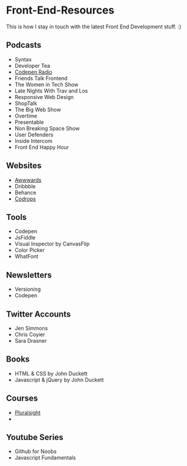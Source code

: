 # Front-End-Resources
This is how I stay in touch with the latest Front End Development stuff. :)

## Podcasts
* Syntax
* Developer Tea
* [Codepen Radio](https://blog.codepen.io/radio/)
* Friends Talk Frontend
* The Women in Tech Show
* Late Nights With Trav and Los
* Responsive Web Design 
* ShopTalk
* The Big Web Show
* Overtime
* Presentable
* Non Breaking Space Show
* User Defenders
* Inside Intercom
* Front End Happy Hour

## Websites
* [Awwwards](https://www.awwwards.com/)
* Dribbble
* Behance
* [Codrops](https://tympanus.net/codrops/)

## Tools
* Codepen
* JsFiddle
* Visual Inspector by CanvasFlip
* Color Picker
* WhatFont

## Newsletters
* Versioning
* Codepen 

## Twitter Accounts
* Jen Simmons
* Chris Coyier
* Sara Drasner

## Books
* HTML & CSS by John Duckett
* Javascript & jQuery by John Duckett

## Courses
* [Pluralsight](https://www.pluralsight.com/)
* 

## Youtube Series
* Github for Noobs
* Javascript Fundamentals


